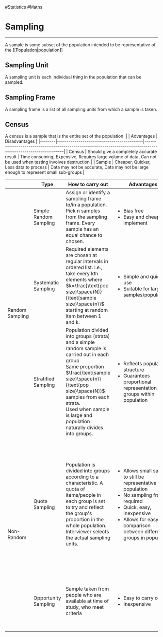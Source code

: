 #Statistics #Maths 

# Sampling
---
A sample is some subset of the population intended to be representative of the [[Population|population]]

## Sampling Unit
A sampling unit is each individual thing in the population that can be sampled.

## Sampling Frame
A sampling frame is a list of all sampling units from which a sample is taken.

## Census
A census is a sample that is the entire set of the population.
|        | Advantages                                 | Disadvantages                                                                                                    |
|--------|--------------------------------------------|------------------------------------------------------------------------------------------------------------------|
| Census | Should give a completely accurate result   | Time consuming, Expensive, Requires large volume of data, Can not be used when testing involves destruction |
| Sample | Cheaper, Quicker, Less data to process     | Data may not be accurate, Data may not be large enough to represent small sub-groups                          |
<table>
<thead>
  <tr>
    <th></th>
    <th>Type</th>
    <th>How to carry out</th>
    <th>Advantages</th>
    <th>Disadvantages</th>
  </tr>
</thead>
<tbody>
  <tr>
    <td rowspan="3">Random Sampling</td>
    <td>Simple Random Sampling</td>
    <td>Assign or identify a sampling frame to/in a population. Pick n samples from the sampling frame. Every sample has an equal chance to chosen.</td>
	<td>
		<ul>
			<li>Bias free</li>
			<li>Easy and cheap to implement</li>
		</ul>
	</td>
    <td></td>
  </tr>
  <tr>
    <td>Systematic Sampling</td>
    <td>Required elements are chosen at regular intervals in ordered list. I.e., take every kth elements where $k=\frac{\text{pop size}\space(N)}{\text{sample size}\space(n)}$ starting at random item between 1 and k.</td>
    <td>
		<ul>
			<li>Simple and quick to use</li>
			<li>Suitable for large samples/populations</li>
		</ul>
    </td>
    <td>
		<ul>
			<li>Sampling frame again needed</li>
			<li>Can introduce bias if sampling frame isn't random</li>
		</ul>
    </td>
  </tr>
  <tr>
    <td>Stratified Sampling</td>
    <td>Population divided into groups (strata) and a simple random sample is carried out in each group
	<br/>
	Same proportion $\frac{\text{sample size}\space(n)}{\text{pop size}\space(N)}$ samples from each strata.
	<br />
	Used  when sample is large and population naturally divides into groups.
    </td>
    <td>
		<ul>
			<li>Reflects population structure</li>
			<li>Guarantees proportional representation of groups within population</li>
		</ul>
    </td>
    <td>
		<ul>
			<li>Population must be clearly classified into distinct strata</li>
			<li>Selection within each stratum suffers from same disadvantages as simple random sampling</li>
			<li>Not quick</li>
		</ul>
    </td>
  </tr>
  <tr>
    <td rowspan="2">Non-Random<br></td>
    <td>Quota Sampling</td>
    <td>Population is divided into groups according to a characteristic. A quota of items/people in each group is set to try and reflect the group's proportion in the whole population. Interviewer selects the actual sampling units.</td>
    <td>
		<ul>
			<li>Allows small sample to still be representative of population</li>
			<li>No sampling frame required</li>
			<li>Quick, easy, inexpensive</li>
			<li>Allows for easy comparison between different groups in population</li>
		</ul>
    </td>
    <td>
	    <ul>
			<li>Non-random sampling can introduce bias</li>
			<li>Population must be divided into groups, which can be costly or inaccurate</li>
			<li>Increasing scope of study increases number of groups, adding time/expense</li>
			<li>Non-responses are not recorded</li>
	    </ul>
    </td>
  </tr>
  <tr>
    <td>Opportunity Sampling</td>
    <td>Sample taken from people who are available at time of study, who meet criteria</td>
    <td>
		<ul>
			<li>Easy to carry out</li>
			<li>Inexpensive</li>
		</ul>
    </td>
    <td>
		<ul>
			<li>Unlikely to provide a representative sample</li>
			<li>Highly dependent on individual researcher</li>
		</ul>
    </td>
  </tr>
</tbody>
</table>